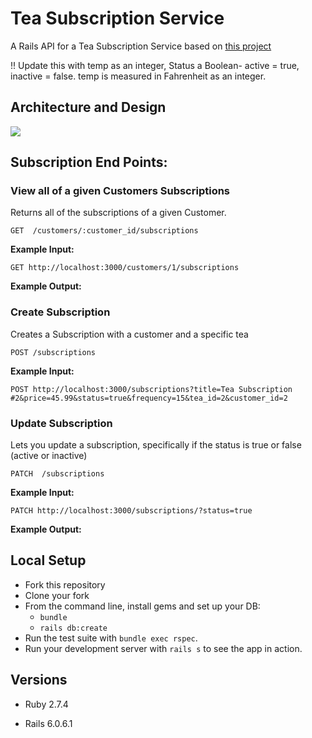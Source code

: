 # Tea Subscription Service

A Rails API for a Tea Subscription Service based on [this project](https://mod4.turing.edu/projects/take_home/take_home_be)

!! Update this with temp as an integer, Status a Boolean- active = true, inactive = false. temp is measured in Fahrenheit as an integer.


## Architecture and Design

<p> 
<img src=https://user-images.githubusercontent.com/108167041/221061618-e9fd2d27-6c25-49d7-86dd-453dc92a7633.png />

  
</p>


## Subscription End Points:

### View all of a given Customers Subscriptions
Returns all of the subscriptions of a given Customer.

`GET  /customers/:customer_id/subscriptions` 

<b>Example Input:</b>

`GET http://localhost:3000/customers/1/subscriptions`

<b>Example Output:</b>



### Create Subscription
Creates a Subscription with a customer and a specific tea

`POST /subscriptions` 

<b>Example Input:</b>

`POST http://localhost:3000/subscriptions?title=Tea Subscription #2&price=45.99&status=true&frequency=15&tea_id=2&customer_id=2`



### Update Subscription
Lets you update a subscription, specifically if the status is true or false (active or inactive)

`PATCH  /subscriptions` 

<b>Example Input:</b>

`PATCH http://localhost:3000/subscriptions/?status=true`

<b>Example Output:</b>


##
## Local Setup

* Fork this repository
* Clone your fork
* From the command line, install gems and set up your DB:
    * `bundle`
    * `rails db:create`
* Run the test suite with `bundle exec rspec`.
* Run your development server with `rails s` to see the app in action.

## Versions

- Ruby 2.7.4

- Rails 6.0.6.1
